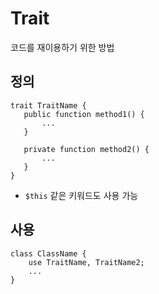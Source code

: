 Trait
===
코드를 재이용하기 위한 방법

## 정의 
 ```
 trait TraitName {
 	public function method1() {
	 	...
 	}
 	
 	private function method2() {
 		...
 	} 
 }
 ```
- `$this` 같은 키워드도 사용 가능

## 사용
```
class ClassName {
	use TraitName, TraitName2;
	...
}
```